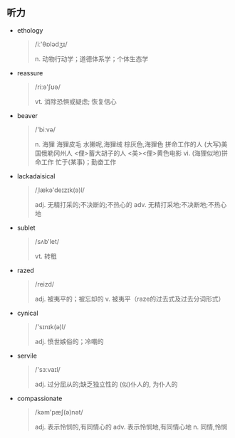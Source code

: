 ## 听力

* ethology

  > /iː'θɒlədʒɪ/
  >
  > n. 动物行动学；道德体系学；个体生态学

* reassure

  > /riːə'ʃʊə/
  >
  > vt. 消除恐惧或疑虑; 恢复信心

* beaver

  > /'biːvə/
  >
  > n. 海狸 海狸皮毛 水獭呢,海狸绒 棕灰色,海狸色
  > 拼命工作的人
  > (大写)美国俄勒冈州人
  > <俚>蓄大胡子的人 <美><俚>黄色电影
  > vi. (海狸似地)拼命工作 忙于(某事)；勤奋工作

* lackadaisical

  > /ˌlækə'deɪzɪk(ə)l/
  >
  > adj. 无精打采的;不决断的;不热心的
  > adv. 无精打采地;不决断地;不热心地

* sublet

  > /sʌb'let/
  >
  > vt. 转租

* razed

  > /reizd/
  >
  > adj. 被夷平的；被忘却的
  > v. 被夷平（raze的过去式及过去分词形式）

* cynical

  > /'sɪnɪk(ə)l/
  >
  > adj. 愤世嫉俗的；冷嘲的

* servile

  > /'sɜːvaɪl/
  >
  > adj. 过分屈从的;缺乏独立性的
  > (似)仆人的, 为仆人的

* compassionate

  > /kəm'pæʃ(ə)nət/
  >
  > adj. 表示怜悯的,有同情心的
  > adv. 表示怜悯地,有同情心地
  > n. 同情,怜悯